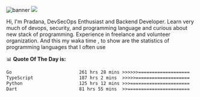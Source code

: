 ![banner](.github/banner-profile.jpeg)
<img src="https://user-images.githubusercontent.com/73097560/115834477-dbab4500-a447-11eb-908a-139a6edaec5c.gif"></p>

Hi, I'm Pradana, DevSecOps Enthusiast and Backend Developer. Learn very much of devops, security, and programming language and curious about new stack of programming. Experience in freelance and volunteer organization. And this my waka time , to show are the statistics of programming languages that I often use

📊 **Quote Of The Day is:**
<!--START_SECTION:waka-->

```txt
Go                         261 hrs 28 mins >>>>>>===================   25.79 %
TypeScript                 187 hrs 2 mins  >>>>>====================   18.45 %
Python                     125 hrs 12 mins >>>======================   12.35 %
Dart                       81 hrs 55 mins  >>=======================   08.08 %
```

<!--END_SECTION:waka-->
